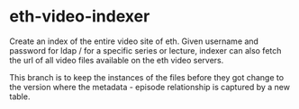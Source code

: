 # eth-video-indexer
Create an index of the entire video site of eth. Given username and password for ldap / for a specific series or lecture, indexer can also fetch the url of all video files available on the eth video servers.

This branch is to keep the instances of the files before they got change to the version where the metadata - episode relationship is captured by a new table.
